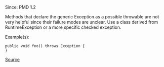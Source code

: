 Since: PMD 1.2

Methods that declare the generic Exception as a possible throwable are not very helpful since their
failure modes are unclear. Use a class derived from RuntimeException or a more specific checked exception.

Example(s):
```
public void foo() throws Exception {
}
```

[Source](https://pmd.github.io/pmd-5.5.4/pmd-java/rules/java/strictexception.html#SignatureDeclareThrowsException)
